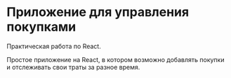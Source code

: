 # Приложение для управления покупками
Практическая работа по React.

Простое приложение на React, в котором возможно добавлять покупки и отслеживать свои траты за разное время.
